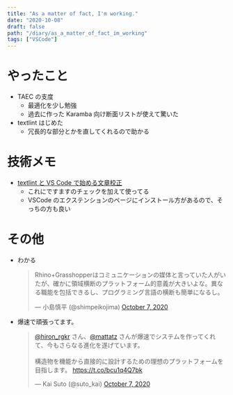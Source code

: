 ```yaml
---
title: "As a matter of fact, I'm working."
date: "2020-10-08"
draft: false
path: "/diary/as_a_matter_of_fact_im_working"
tags: ["VSCode"]
---
```


# やったこと

- TAEC の支度
  - 最適化を少し勉強
  - 過去に作った Karamba 向け断面リストが使えて驚いた
- textlint はじめた
  - 冗長的な部分とかを直してくれるので助かる

# 技術メモ

- [textlint と VS Code で始める文章校正](https://qiita.com/takasp/items/22f7f72b691fda30aea2)
  - これにですますのチェックを加えて使ってる
  - VSCode のエクステンションのページにインストール方があるので、そっちの方も良い

# その他

- わかる
  <blockquote class="twitter-tweet"><p lang="ja" dir="ltr">Rhino+Grasshopperはコミュニケーションの媒体と言っていた人がいたが、確かに領域横断のプラットフォーム的意義が大きいよな。異なる職能を包括できるし、プログラミング言語の横断も簡単になるし。</p>&mdash; 小島慎平 (@shimpeikojima) <a href="https://twitter.com/shimpeikojima/status/1313797511774003201?ref_src=twsrc%5Etfw">October 7, 2020</a></blockquote> <script async src="https://platform.twitter.com/widgets.js" charset="utf-8"></script>
- 爆速で頑張ってます。
  <blockquote class="twitter-tweet"><p lang="ja" dir="ltr"><a href="https://twitter.com/hiron_rgkr?ref_src=twsrc%5Etfw">@hiron_rgkr</a> さん、<a href="https://twitter.com/mattatz?ref_src=twsrc%5Etfw">@mattatz</a> さんが爆速でシステムを作ってくれて、今もさらなる進化を遂げています。<br><br>構造物を機能から直接的に設計するための理想のプラットフォームを目指します。 <a href="https://t.co/bcu1q4Q7bk">https://t.co/bcu1q4Q7bk</a></p>&mdash; Kai Suto (@suto_kai) <a href="https://twitter.com/suto_kai/status/1313795607572611073?ref_src=twsrc%5Etfw">October 7, 2020</a></blockquote> <script async src="https://platform.twitter.com/widgets.js" charset="utf-8"></script>
